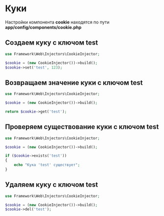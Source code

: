 # Куки

<p>Настройки компонента <b>cookie</b> находятся по пути <b>app/config/components/cookie.php</b></p>

## Создаем куку с ключом test

```php
use Framework\Web\Injectors\CookieInjector;

$cookie = (new CookieInjector())->build();
$cookie->set('test', 123);
```

## Возвращаем значение куки с ключом test

```php
use Framework\Web\Injectors\CookieInjector;

$cookie = (new CookieInjector())->build();

return $cookie->get('test');
```

## Проверяем существование куки с ключом test

```php
use Framework\Web\Injectors\CookieInjector;

$cookie = (new CookieInjector())->build();

if ($cookie->exists('test'))
{
    echo "Кука 'test' существует";
}
```

## Удаляем куку с ключом test

```php
use Framework\Web\Injectors\CookieInjector;

$cookie = (new CookieInjector())->build();
$cookie->del('test');
```